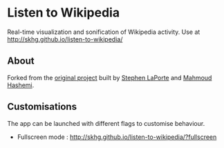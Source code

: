 # Listen to Wikipedia

Real-time visualization and sonification of Wikipedia activity. Use at http://skhg.github.io/listen-to-wikipedia/

## About

Forked from the [original project](https://github.com/hatnote/listen-to-wikipedia) built by [Stephen LaPorte](https://twitter.com/sklaporte) and [Mahmoud Hashemi](https://twitter.com/mhashemi).

## Customisations
The app can be launched with different flags to customise behaviour.

* Fullscreen mode : http://skhg.github.io/listen-to-wikipedia/?fullscreen
